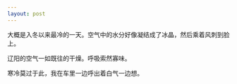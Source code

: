 ```yaml
---
layout: post
---
```


大概是入冬以来最冷的一天。空气中的水分好像凝结成了冰晶，然后乘着风刺到脸上。

辽阳的空气一如既往的干燥。呼吸索然寡味。

寒冷莫过于此，我在车里一边呼出着白气一边想。